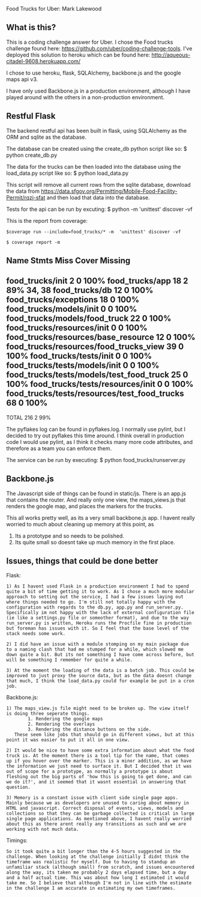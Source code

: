 Food Trucks for Uber: Mark Lakewood


What is this?
-------------

This is a coding challenge answer for Uber. I chose the Food trucks challenge found here:
    https://github.com/uber/coding-challenge-tools.
I've deployed this solution to heroku which can be found here:
    http://aqueous-citadel-9608.herokuapp.com/

I chose to use heroku, flask, SQLAlchemy, backbone.js and the google maps api v3.

I have only used Backbone.js in a production environment, although I have played around with the others in a non-production environment.


Restful Flask
-------------

The backend restful api has been built in flask, using SQLAlchemy as the ORM and sqlite as the database.

The database can be created using the create_db python script like so:
    $ python create_db.py

The data for the trucks can be then loaded into the database using the load_data.py script like so:
    $ python load_data.py

This script will remove all current rows from the sqlite database, download the data from https://data.sfgov.org/Permitting/Mobile-Food-Facility-Permit/rqzj-sfat and then load that data into the database.

Tests for the api can be run by excuting:
    $ python -m 'unittest' discover -vf

This is the report from coverage:

    $coverage run --include=food_trucks/* -m  'unittest' discover -vf

    $ coverage report -m
Name                                           Stmts   Miss  Cover   Missing
----------------------------------------------------------------------------
food_trucks/__init__                               2      0   100%
food_trucks/app                                   18      2    89%   34, 38
food_trucks/db                                    12      0   100%
food_trucks/exceptions                            18      0   100%
food_trucks/models/__init__                        0      0   100%
food_trucks/models/food_truck                     22      0   100%
food_trucks/resources/__init__                     0      0   100%
food_trucks/resources/base_resource               12      0   100%
food_trucks/resources/food_trucks_view            39      0   100%
food_trucks/tests/__init__                         0      0   100%
food_trucks/tests/models/__init__                  0      0   100%
food_trucks/tests/models/test_food_truck          25      0   100%
food_trucks/tests/resources/__init__               0      0   100%
food_trucks/tests/resources/test_food_trucks      68      0   100%
----------------------------------------------------------------------------
TOTAL                                            216      2    99%

The pyflakes log can be found in pyflakes.log. I normally use pylint, but I decided to try out pyflakes
this time around. I think overall in production code I would use pylint, as I think it checks many more
code attributes, and therefore as a team you can enforce them. 

The service can be run by executing:
    $ python food_trucks/runserver.py


Backbone.js
-----------

The Javascript side of things can be found in static/js. There is an app.js that contains the router. And
really only one view, the maps_views.js that renders the google map, and places the markers for the trucks.

This all works pretty well, as its a very small backbone.js app. I havent really worried to much about cleaning up memory at this point, as 

1) Its a prototype and so needs to be polished.
2) Its quite small so doesnt take up much memory in the first place.

Issues, things that could be done better
----------------------------------------

Flask:

    1) As I havent used Flask in a production environment I had to spend quite a bit of time getting it to work. As I chose a much more modular approach to setting out the service, I had a few issues laying out where things needed to go. I'm still not totally happy with the configuration with regards to the db.py, app.py and run_server.py. Specifically im not happy with the lack of external configuration file (ie like a settings.py file or someother format), and due to the way run_server.py is written, Heroku runs the Procfile fine in production but foreman has issues with it. So I feel that the base level of the stack needs some work.

    2) I did have an issue with a module stomping on my main package due to a naming clash that had me stumped for a while, which slowed me down quite a bit. But its not something I have come across before, but will be something I remember for quite a while.

    3) At the moment the loading of the data is a batch job. This could be improved to just proxy the source data, but as the data doesnt change that much, I think the load_data.py could for example be put in a cron job.

Backbone.js:
    
    1) The maps_view.js file might need to be broken up. The view itself is doing three seperate things. 
            1. Rendering the google maps
            2. Rendering the overlays
            3. Rendering the distance buttons on the side.
       These seem like jobs that should go in different views, but at this point it was easier to put it all in one view.

    2) It would be nice to have some extra information about what the food truck is. At the moment there is a tool tip for the name, that comes up if you hover over the marker. This is a minor addition, as we have the information we just need to surface it. But I decided that it was out of scope for a prototype, as normally a prototype is about fleshing out the big parts of 'how this is going to get done, and can we do it?', and it seemed that it wasnt essential in answering that question.

    3) Memory is a constant issue with client side single page apps. Mainly because we as developers are unused to caring about memory in HTML and javascript. Correct disposal of events, views, models and collections so that they can be garbage collected is critical in large single page applications. As mentioned above, I havent really worried about this as there arent really any transitions as such and we are working with not much data.

Timings:

    So it took quite a bit longer than the 4-5 hours suggested in the challenge. When looking at the challenge initially I didnt think the timeframe was realistic for myself. Due to having to standup an unfamiliar stack (although small) from scratch, and issues encountered along the way, its taken me probably 2 days elapsed time, but a day and a half actual time. This was about how long I estimated it would take me. So I believe that although I'm not in line with the estimate in the challenge I am accurate in estimating my own timeframes.



